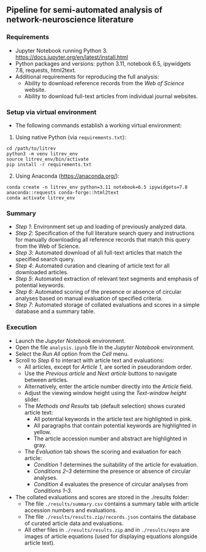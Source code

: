 ## Pipeline for semi-automated analysis of network-neuroscience literature

### Requirements

- Jupyter Notebook running Python 3. <https://docs.jupyter.org/en/latest/install.html>
- Python packages and versions: python 3.11, notebook 6.5, ipywidgets 7.8, requests, html2text.
- Additional requirements for reproducing the full analysis:
  - Ability to download reference records from the _Web of Science_ website.
  - Ability to download full-text articles from individual journal websites.


### Setup via virtual environment
- The following commands establish a working virtual environment:

1. Using native Python (via `requirements.txt`):
```
cd /path/to/litrev
python3 -m venv litrev_env
source litrev_env/bin/activate
pip install -r requirements.txt
```
2. Using Anaconda (<https://anaconda.org/>):
```
conda create -n litrev_env python=3.11 notebook=6.5 ipywidgets=7.8 anaconda::requests conda-forge::html2text
conda activate litrev_env
```

### Summary

- _Step 1_: Environment set up and loading of previously analyzed data.
- _Step 2_: Specification of the full literature search query and instructions for manually downloading all reference records that match this query from the Web of Science.
- _Step 3_: Automated download of all full-text articles that match the specified search query.
- _Step 4_: Automated curation and cleaning of article text for all downloaded articles.
- _Step 5_: Automated extraction of relevant text segments and emphasis of potential keywords.
- _Step 6_: Automated scoring of the presence or absence of circular analyses based on manual evaluation of specified criteria.
- _Step 7_: Automated storage of collated evaluations and scores in a simple database and a summary table.


### Execution

- Launch the _Jupyter Notebook_ environment.
- Open the file `analysis.ipynb` file in the _Jupyter Notebook_ environment.
- Select the _Run All_ option from the _Cell_ menu.
- Scroll to _Step 6_ to interact with article text and evaluations:
  - All articles, except for _Article 1_, are sorted in pseudorandom order.
  - Use the _Previous article_ and _Next article_ buttons to navigate between articles.
  - Alternatively, enter the article number directly into the _Article_ field.
  - Adjust the viewing window height using the _Text-window height_ slider.
  - The _Methods and Results_ tab (default selection) shows curated article text:
    - All potential keywords in the article text are highlighted in pink.
    - All paragraphs that contain potential keywords are highlighted in yellow.
    - The article accession number and abstract are highlighted in gray.
  - The _Evaluation_ tab shows the scoring and evaluation for each article:
    - _Condition 1_ determines the suitability of the article for evaluation.
    - _Conditions 2–3_ determine the presence or absence of circular analyses.
    - _Condition 4_ evaluates the presence of circular analyses from _Conditions 1–3_.
- The collated evaluations and scores are stored in the ./results folder:
  - The file `./results/summary.csv` contains a summary table with article accession numbers and evaluations.
  - The file `./results/results.zip/records.json` contains the database of curated article data and evaluations.
  - All other files in `./results/results.zip` and in `./results/eqns` are images of article equations (used for displaying equations alongside article text).


